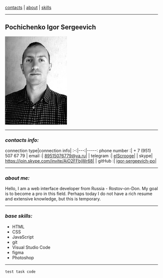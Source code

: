 [contacts](#contacts) | [about](#about) | [skills](#skills)
***
## Pochichenko Igor Sergeevich
![avatar_pic](/cv-avatar.jpg)
***
<a id="contacts"></a>
### *contacts info:*
  connection type|connection info|
:-:|---:|-----:
 phone number :| + 7 (951) 507 67 79
| email :| 89515076779@ya.ru|
| telegram :| [elScrooge](https://t.me/elScrooge)|
| skype| https://join.skype.com/invite/AiO2FFbjWr68|
| gitHub :| [igor-sergeevich-po](https://github.com/igor-sergeevich-po)|
***
<a id= "about"></a>
### *about me:*
Hello, I am a web interface developer from Russia - Rostov-on-Don. My goal is to become a pro in this field. Perhaps today I do not have a rich resume and extensive knowledge, but this is temporary.
***
<a id= "skills"></a>
### *base skills:*
- HTML
- CSS
- JavaScript
- git
- Visual Studio Code
- figma
- Photoshop
***
```
test task code
```